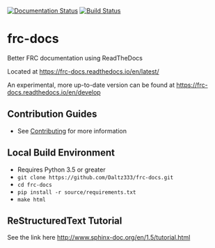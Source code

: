 [![Documentation Status](https://readthedocs.org/projects/frc-docs/badge/?version=latest)](https://frc-docs.readthedocs.io/en/latest/?badge=latest)
[![Build Status](https://dev.azure.com/darasmith/frc-docs/_apis/build/status/Daltz333.frc-docs?branchName=master)](https://dev.azure.com/darasmith/frc-docs/_build/latest?definitionId=1&branchName=master)

# frc-docs
Better FRC documentation using ReadTheDocs

Located at https://frc-docs.readthedocs.io/en/latest/

An experimental, more up-to-date version can be found at https://frc-docs.readthedocs.io/en/develop

## Contribution Guides
- See [Contributing](source/contributing.rst) for more information

## Local Build Environment
- Requires Python 3.5 or greater
- `git clone https://github.com/Daltz333/frc-docs.git`
- `cd frc-docs`
- `pip install -r source/requirements.txt`
- `make html`

## ReStructuredText Tutorial
See the link here http://www.sphinx-doc.org/en/1.5/tutorial.html
